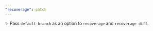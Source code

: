 ```yaml
---
"recoverage": patch
---
```


✨ Pass `default-branch` as an option to `recoverage` and `recoverage diff`.
